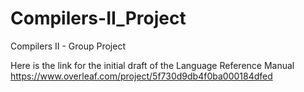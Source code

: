 # Compilers-II_Project
Compilers II - Group Project

Here is the link for the initial draft of the Language Reference Manual
https://www.overleaf.com/project/5f730d9db4f0ba000184dfed
